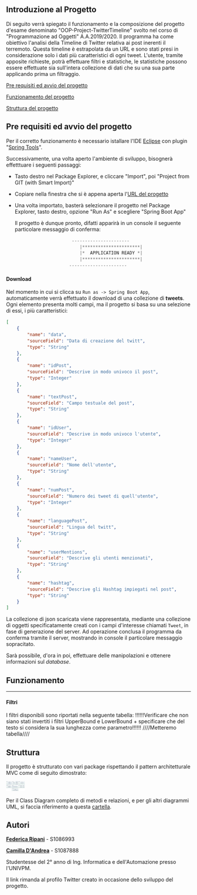 
## Introduzione al Progetto

Di seguito verrà spiegato il funzionamento e la composizione del progetto d'esame denominato "OOP-Project-TwitterTimeline" svolto nel corso di "Programmazione ad Oggetti" A.A.2019/2020. Il programma ha come obiettivo l'analisi della Timeline di Twitter relativa ai post inerenti il terremoto. Questa timeline è estrapolata da un URL e sono stati presi in considerazione solo i dati più caratteristici di ogni tweet. L'utente, tramite apposite richieste, potrà effettuare filtri e statistiche, le statistiche possono essere effettuate sia sull'intera collezione di dati che su una sua parte applicando prima un filtraggio.

[Pre requisiti ed avvio del progetto](https://github.com/FedericaRipani/Progetto-Programmazione-ad-Oggetti#pre-requisiti-ed-avvio-del-progetto)

[Funzionamento del progetto](https://github.com/FedericaRipani/Progetto-Programmazione-ad-Oggetti#funzionamento)

[Struttura del progetto](https://github.com/FedericaRipani/Progetto-Programmazione-ad-Oggetti#struttura)



## **Pre requisiti ed avvio del progetto**


Per il corretto funzionamento è necessario istallare l'IDE [Eclipse](https://www.eclipse.org/downloads/) con plugin "<u>Spring Tools</u>".

Successivamente, una volta aperto l'ambiente di sviluppo, bisognerà effetttuare i seguenti passaggi:

- Tasto destro nel Package Explorer, e cliccare "Import", poi "Project from GIT (with Smart Import)"

- Copiare nella finestra che si è appena aperta l'[URL del progetto](https://github.com/FedericaRipani/Progetto-Programmazione-ad-Oggetti)

- Una volta importato, basterà selezionare il progetto nel Package Explorer, tasto destro, opzione "Run As" e scegliere "Spring Boot App"

  Il progetto è dunque pronto, difatti apparirà in un console il seguente particolare messaggio di conferma:


```java
			             ----------------------
		                    |**********************|
		                    |*  APPLICATION READY *|
		                    |**********************|
			            ----------------------
```



  

#### **Download**

Nel momento in cui si clicca su `Run as -> Spring Boot App`, automaticamente verrà effettuato il download di una collezione di **tweets**. Ogni elemento presenta molti campi, ma il progetto si basa su una selezione di essi, i più caratteristici:

```json
[
    {
        "name": "data",
        "sourceField": "Data di creazione del twitt",
        "type": "String"
    },
    {
        "name": "idPost",
        "sourceField": "Descrive in modo univoco il post",
        "type": "Integer"
    },
    {
        "name": "textPost",
        "sourceField": "Campo testuale del post",
        "type": "String"
    },
    {
        "name": "idUser",
        "sourceField": "Descrive in modo univoco l'utente",
        "type": "Integer"
    },
    {
        "name": "nameUser",
        "sourceField": "Nome dell'utente",
        "type": "String"
    },
    {
        "name": "numPost",
        "sourceField": "Numero dei tweet di quell'utente",
        "type": "Integer"
    },
    {
        "name": "languagePost",
        "sourceField": "Lingua del twitt",
        "type": "String"
    },
    {
        "name": "userMentions",
        "sourceField": "Descrive gli utenti menzionati",
        "type": "String"
    },
    {
        "name": "hashtag",
        "sourceField": "Descrive gli Hashtag impiegati nel post",
        "type": "String"
    }
]
```

La collezione di json scaricata viene rappresentata, mediante una collezione di oggetti specificatamente creati con i campi d'interesse chiamati `Tweet`, in fase di generazione del server. Ad operazione conclusa il programma da conferma tramite il server, mostrando in console il particolare messaggio sopracitato.

Sarà possibile, d'ora in poi, effettuare delle manipolazioni e ottenere informazioni sul *database*.


## **Funzionamento**


---

#### Filtri 
I filtri disponibili sono riportati nella seguente tabella:
!!!!!!Verificare che non siano stati invertiti i filtri UpperBound e LowerBound + specificare che del testo si considera la sua lunghezza come parametro!!!!!!
////Metteremo tabella////


## **Struttura**

Il progetto è strutturato con vari package rispettando il pattern architetturale MVC come di seguito dimostrato:

<img src="https://github.com/FedericaRipani/Progetto-Programmazione-ad-Oggetti/blob/master/Images/Package.svg" style="zoom: 5%;" style="align: center;"/>

Per il Class Diagram completo di metodi e relazioni, e per gli altri diagrammi UML, si faccia riferimento a questa [cartella](https://github.com/FedericaRipani/Progetto-Programmazione-ad-Oggetti/tree/master/UML).




## Autori


[**Federica Ripani**](https://twitter.com/RipaniFederica) - S1086993

[**Camilla D'Andrea**](https://twitter.com/CamillaDAndrea2) - S1087888

Studentesse del 2° anno di Ing. Informatica e dell'Automazione presso l'UNIVPM.

Il link rimanda al profilo Twitter creato in occasione dello sviluppo del progetto.
